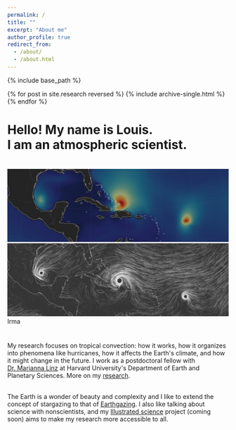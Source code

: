 ```yaml
---
permalink: /
title: ""
excerpt: "About me"
author_profile: true
redirect_from: 
  - /about/
  - /about.html
---
```



{% include base_path %}

{% for post in site.research reversed %}
  {% include archive-single.html %}
{% endfor %}

<html>
<head>
<meta name="viewport" content="width=device-width, initial-scale=1">
<style>
.container {
  position: relative;
  width: 100%;
  margin-bottom: 1cm;
  margin-top: 1cm;
}

.image {
  display: block;
  width: 100%;
  height: auto;
  border-radius: 5px;
}

@keyframes changeopacity {
  from {
    opacity: 0.2;
  }

  to {
    opacity: 0.7;
  }
}

.overlay {
  position: absolute;
  top: 0;
  bottom: 0;
  left: 0;
  right: 0;
  height: 100%;
  width: 100%;
  border-radius: 5px;
  background-color: rgba(0,0,0,0);
  animation-duration: 10s;
  animation-name: changeopacity;
  animation-iteration-count: infinite;
  animation-direction: alternate;
}

.overlaytext {
  position: absolute;
  top: 0;
  bottom: 0;
  left: 0;
  right: 0;
  height: 100%;
  width: 100%;
  opacity: 0;
  background-color: rgba(0,0,0,0);
  color: white;
}
.container:hover .overlaytext {
  opacity: 1;
}

<!--.container:hover .overlay {
  opacity: 0.7;
}-->

<!--.text {
  color: white;
  font-size: 10px;
  position: absolute;
  top: 2%;
  left: 50%;
  -webkit-transform: translate(-2%, -2%);
  -ms-transform: translate(-2%, -2%);
  transform: translate(-2%, -2%);
  text-align: center;
}-->
<!--.container:hover .text {
  opacity: 0;
}-->
h1 {text-align: center;}

div.textarea {
  text-align: justify;
  text-justify: inter-word;
  width: 80%;
  margin-left: auto;
  margin-right: auto;
}

.irma { 
  position: absolute; 
  top: 75%; 
  left: 48%;
  opacity: 0;
  color: white;
  text-align: center;
} 
.katia { 
  position: absolute; 
  top: 65%; 
  left: 12.5%;
  opacity: 0;
  color: white;
  text-align: center;
} 
.jose { 
  position: absolute; 
  top: 93%; 
  left: 77.5%;
  opacity: 0;
  color: white;
  text-align: center;
} 
.copyright { 
  position: absolute; 
  bottom: -0.4cm; 
  right: 0.1cm;
  opacity: 0;
  color: black;
  text-align: right;
  font-size: 10px;
} 
.joseeyes { 
  position: absolute; 
  top: 5cm; 
  left: 15.82cm;
  opacity: 0;
} 

.container:hover .irma {
  opacity: .8;
  transition: 0.4s;
  transition-delay: 0.15s;
  transform: translateY(-1cm);
  transition-timing-function: ease;
}
.container:hover .katia {
  opacity: .8;
  transition: 0.4s;
  transform: translateY(-1cm);
  transition-timing-function: ease;
}
.container:hover .jose {
  opacity: .8;
  transition: 0.4s;
  transition-delay: 0.3s;
  transform: translateY(-1cm);
  transition-timing-function: ease;
}
.container:hover .copyright {
  opacity: 1;
  transition: 1s;
  transition-delay: 1s;
  transition-timing-function: ease;
}
.container:hover .joseeyes{
  opacity: .8;
  transition: 0.4s;
  transition-delay: 10s;
  transition-timing-function: ease;
}

</style>
</head>
<body>
  
<h1>Hello! My name is Louis.<br>I am an atmospheric scientist.</h1>
  
<div class="container">
  <img src="../images/landingpagebackground.jpg" alt="wind magnitude" class="image">
<!-- <div class="text">hover me</div> -->
  <div class="overlay">
    <img src="../images/landingpagefront.gif" alt="wind vectors" class="image">
  </div>
  <div class="irma">
    Irma
  </div>
  <div class="katia">
    Katia
  </div>
  <div class="jose">
    Jose
  </div>
  <!--<div class="joseeyes">
    <img src="../images/jose_eyes.gif" alt="" class="image">
  </div>-->
  <div class="copyright">
    <a href="https://earth.nullschool.net/#2017/09/08/0200Z/ocean/isobaric/1000hPa/overlay=significant_wave_height/orthographic=-77.92,20.64,1100">earth.nullschool.net</a>
  </div>
</div>

<div class="textarea">My research focuses on tropical convection: how it works, how it organizes into phenomena like hurricanes, how it affects the Earth's climate, and how it might change in the future. I work as a postdoctoral fellow with
<span style="white-space:nowrap"><a href="https://eps.harvard.edu/people/faculty-groups/linz-group">Dr. Marianna Linz</a></span> at Harvard University's Department of Earth and Planetary Sciences. More on my <a href="https://lrivoire.github.io/research/">research</a>.<br><br>

The Earth is a wonder of beauty and complexity and I like to extend the concept of stargazing to that of <a href="https://lrivoire.github.io/earthgazing/">Earthgazing</a>. I also like talking about science with nonscientists, and my <a href="https://lrivoire.github.io/illustrated_science/">Illustrated science</a> project (coming soon) aims to make my research more accessible to all.
</div>

<!--My research focuses on tropical convection: how it works, how it organizes into phenomena like hurricanes, how it affects the Earth's climate, and how it might change in the future. I work as a postdoctoral fellow with [Dr. Marianna Linz](https://eps.harvard.edu/people/faculty-groups/linz-group) at Harvard University's Department of Earth and Planetary Sciences. More on my [research](https://lrivoire.github.io/research/). The Earth is a wonder of beauty and complexity and I like to extend the concept of stargazing to that of [Earth gazing](https://lrivoire.github.io/earthgazing/). I also like talking about science with nonscientists, and my [Illustrated science](https://lrivoire.github.io/illustrated_science/) project (coming soon) aims to make my research more accessible to all.-->

</body>
</html>

